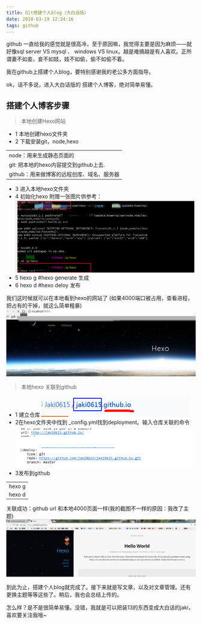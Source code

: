 ```yaml
---
title: Git搭建个人blog（大白话版）
date: 2018-03-19 12:24:16
tags: github
---
```


github 一直给我的感觉就是很高冷，至于原因嘛，我觉得主要是因为麻烦——就好像sql server VS mysql 、 windows VS linux。越是难搞越是有人喜欢。正所谓妻不如妾，妾不如妓，妓不如偷，偷不如偷不着。

我在github上搭建个人blog，要特别感谢我的老公多方面指导。

ok，话不多说，进入大白话版的 搭建个人博客，绝对简单易懂。

## 搭建个人博客步骤

> 本地创建Hexo网站

* 1 本地创建hexo文件夹
* 2 下载安装git，node,hexo

<table>
<tr><td>node：用来生成静态页面的</td> </tr>
<tr><td>git: 把本地的hexo内容提交到github上去.</td></tr>
<tr><td>github：用来做博客的远程创库、域名、服务器</td></tr>
</table>

* 3 进入本地hexo文件夹
* 4 初始化hexo
附赠一张图片供参考：
![image](https://raw.githubusercontent.com/Jaki0615/PIC/master/8.png)
* 5 hexo g   #hexo generate 生成
* 6 hexo d   #hexo deloy 发布

我们这时候就可以在本地看到hexo的网站了
(如果4000端口被占用，查看进程，把占有的干掉，就这么简单粗暴)
![image](https://raw.githubusercontent.com/Jaki0615/PIC/master/9.jpg)

>本地hexo 关联到github

* 1 建立仓库
![image](https://raw.githubusercontent.com/Jaki0615/PIC/master/10.png)
* 2在hexo文件夹中找到 _config.yml找到deployment。输入仓库关联的命令
![image](https://raw.githubusercontent.com/Jaki0615/PIC/master/11.png)
* 3发布到github

<table>
<tr><td>hexo g</td> </tr>
<tr><td>hexo d</td></tr>
</table>

关联成功：github url 和本地4000页面一样(我的截图不一样的原因：我改了主题)
![image](https://raw.githubusercontent.com/Jaki0615/PIC/master/12.jpg)

到此为止，搭建个人blog就完成了。接下来就是写文章，以及对文章管理。还有更换主题等等这些了。稍后，我也会总结上传的。

怎么样？是不是很简单易懂。没错，我就是可以把装13的东西变成大白话的jaki，喜欢要关注我哦~
